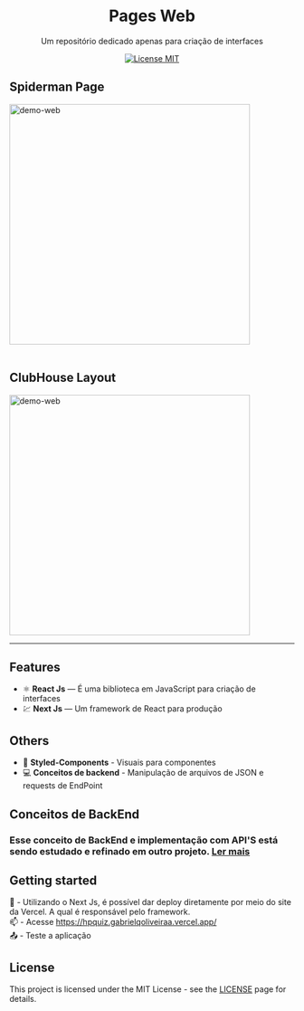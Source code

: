 <h1 align="center">

<br>
Pages Web
</h1>

<p align="center">Um repositório dedicado apenas para criação de interfaces</p>

<p align="center">
  <a href="https://opensource.org/licenses/MIT">
    <img src="https://img.shields.io/badge/License-MIT-blue.svg" alt="License MIT">
  </a>


<H2>Spiderman Page </H2>
<div>
  <img src="https://i.ibb.co/H2YM7tq/Spiderman.png" alt="demo-web" height="425">
</div>
<br>

<H2>ClubHouse Layout</H2>
<div>
  <img src="https://i.ibb.co/stkJjsn/clubhouse.png" alt="demo-web" height="425">
</div>

<hr />

## Features

- ⚛️ **React Js** — É uma biblioteca em JavaScript para criação de interfaces
- 💹 **Next Js** — Um framework de React para produção

## Others

 - 💅 **Styled-Components** - Visuais para componentes 
 - 💻 **Conceitos de backend** - Manipulação de arquivos de JSON e requests de EndPoint

## Conceitos de BackEnd 
 ### Esse conceito de BackEnd e implementação com API'S está sendo estudado e refinado em outro projeto. [Ler mais]

 [Ler mais]: https://github.com/gabrielqoliveiraa

## Getting started

📩  - Utilizando o Next Js, é possível dar deploy diretamente por meio do site da Vercel. A qual é responsável pelo framework. <br>
📫	- Acesse https://hpquiz.gabrielqoliveiraa.vercel.app/  <br>
📤  - Teste a aplicação

## License

This project is licensed under the MIT License - see the [LICENSE](https://opensource.org/licenses/MIT) page for details.